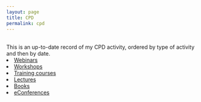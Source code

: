 ```yaml
---
layout: page
title: CPD
permalink: cpd
---
```

<br/>
This is an up-to-date record of my CPD activity, ordered by type of activity and then by date.
<br/>

<li><a href="https://zahra-claire-bahrani-peacock.github.io/cpd/webinars">Webinars</a></li>  

<li><a href="https://zahra-claire-bahrani-peacock.github.io/cpd/workshops">Workshops</a></li>  

<li><a href="https://zahra-claire-bahrani-peacock.github.io/cpd/training-courses">Training courses</a></li>  

<li><a href="https://zahra-claire-bahrani-peacock.github.io/cpd/lectures">Lectures</a></li>  

<li><a href="https://zahra-claire-bahrani-peacock.github.io/cpd/books">Books</a></li>  
 
<li><a href="https://zahra-claire-bahrani-peacock.github.io/cpd/econferences">eConferences</a></li>